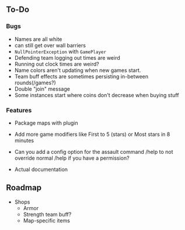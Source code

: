 ## To-Do

### Bugs

- Names are all white
- can still get over wall barriers
- `NullPointerException` with `GamePlayer`
- Defending team logging out times are weird
- Running out clock times are weird?
- Name colors aren't updating when new games start.
- Team buff effects are sometimes persisting in-between rounds(/games?)
- Double "join" message
- Some instances start where coins don't decrease when buying stuff

### Features

- Package maps with plugin
- Add more game modifiers like First to 5 (stars) or Most stars in 8 minutes
- Can you add a config option for the assault command /help to not override normal /help if you have a permission?

- Actual documentation

## Roadmap

- Shops
    - Armor
    - Strength team buff?
    - Map-specific items